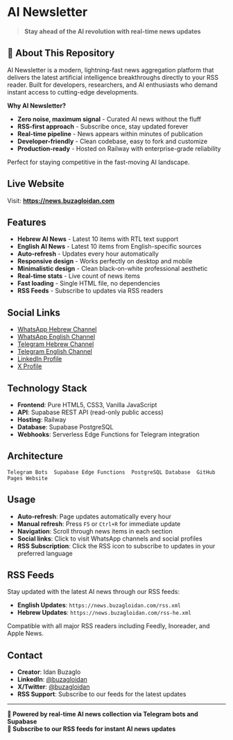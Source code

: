 ﻿#  AI Newsletter

> **Stay ahead of the AI revolution with real-time news updates**

## 🤖 **About This Repository**

AI Newsletter is a modern, lightning-fast news aggregation platform that delivers the latest artificial intelligence breakthroughs directly to your RSS reader. Built for developers, researchers, and AI enthusiasts who demand instant access to cutting-edge developments.

**Why AI Newsletter?**
- **Zero noise, maximum signal** - Curated AI news without the fluff
- **RSS-first approach** - Subscribe once, stay updated forever
- **Real-time pipeline** - News appears within minutes of publication
- **Developer-friendly** - Clean codebase, easy to fork and customize
- **Production-ready** - Hosted on Railway with enterprise-grade reliability

Perfect for staying competitive in the fast-moving AI landscape.

##  **Live Website**

Visit: **https://news.buzagloidan.com**

##  **Features**

-  **Hebrew AI News** - Latest 10 items with RTL text support
-  **English AI News** - Latest 10 items from English-specific sources  
-  **Auto-refresh** - Updates every hour automatically
-  **Responsive design** - Works perfectly on desktop and mobile
-  **Minimalistic design** - Clean black-on-white professional aesthetic
-  **Real-time stats** - Live count of news items
-  **Fast loading** - Single HTML file, no dependencies
-  **RSS Feeds** - Subscribe to updates via RSS readers

##  **Social Links**

-  [WhatsApp Hebrew Channel](https://www.whatsapp.com/channel/0029Vb9SduO9MF8xSjlfrt24)
-  [WhatsApp English Channel](https://www.whatsapp.com/channel/0029VbApNvC6BIEoqbIK581b)
-  [Telegram Hebrew Channel](https://t.me/buzagloidanhebrew)
-  [Telegram English Channel](https://t.me/buzagloidanenglish)
-  [LinkedIn Profile](https://www.linkedin.com/in/buzagloidan/)
-  [X Profile](https://x.com/buzagloidan)

##  **Technology Stack**

- **Frontend**: Pure HTML5, CSS3, Vanilla JavaScript
- **API**: Supabase REST API (read-only public access)
- **Hosting**: Railway
- **Database**: Supabase PostgreSQL
- **Webhooks**: Serverless Edge Functions for Telegram integration

##  **Architecture**

```
Telegram Bots  Supabase Edge Functions  PostgreSQL Database  GitHub Pages Website
```

##  **Usage**

- **Auto-refresh**: Page updates automatically every hour
- **Manual refresh**: Press `F5` or `Ctrl+R` for immediate update
- **Navigation**: Scroll through news items in each section
- **Social links**: Click to visit WhatsApp channels and social profiles
- **RSS Subscription**: Click the RSS icon to subscribe to updates in your preferred language

##  **RSS Feeds**

Stay updated with the latest AI news through our RSS feeds:

- **English Updates**: `https://news.buzagloidan.com/rss.xml`
- **Hebrew Updates**: `https://news.buzagloidan.com/rss-he.xml`

Compatible with all major RSS readers including Feedly, Inoreader, and Apple News.

##  **Contact**

- **Creator**: Idan Buzaglo
- **LinkedIn**: [@buzagloidan](https://www.linkedin.com/in/buzagloidan/)
- **X/Twitter**: [@buzagloidan](https://x.com/buzagloidan)
- **RSS Support**: Subscribe to our feeds for the latest updates

---

**🚀 Powered by real-time AI news collection via Telegram bots and Supabase**  
**📡 Subscribe to our RSS feeds for instant AI news updates**
